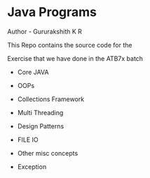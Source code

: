 # Java Programs



Author - Gururakshith K R



This Repo contains the source code for the

Exercise that we have done in the ATB7x batch



- Core JAVA

- OOPs

- Collections Framework

- Multi Threading

- Design Patterns

- FILE IO

- Other misc concepts

- Exception